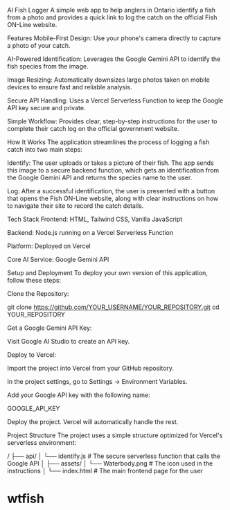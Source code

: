 AI Fish Logger
A simple web app to help anglers in Ontario identify a fish from a photo and provides a quick link to log the catch on the official Fish ON-Line website.

Features
Mobile-First Design: Use your phone's camera directly to capture a photo of your catch.

AI-Powered Identification: Leverages the Google Gemini API to identify the fish species from the image.

Image Resizing: Automatically downsizes large photos taken on mobile devices to ensure fast and reliable analysis.

Secure API Handling: Uses a Vercel Serverless Function to keep the Google API key secure and private.

Simple Workflow: Provides clear, step-by-step instructions for the user to complete their catch log on the official government website.

How It Works
The application streamlines the process of logging a fish catch into two main steps:

Identify: The user uploads or takes a picture of their fish. The app sends this image to a secure backend function, which gets an identification from the Google Gemini API and returns the species name to the user.

Log: After a successful identification, the user is presented with a button that opens the Fish ON-Line website, along with clear instructions on how to navigate their site to record the catch details.

Tech Stack
Frontend: HTML, Tailwind CSS, Vanilla JavaScript

Backend: Node.js running on a Vercel Serverless Function

Platform: Deployed on Vercel

Core AI Service: Google Gemini API

Setup and Deployment
To deploy your own version of this application, follow these steps:

Clone the Repository:

git clone https://github.com/YOUR_USERNAME/YOUR_REPOSITORY.git
cd YOUR_REPOSITORY

Get a Google Gemini API Key:

Visit Google AI Studio to create an API key.

Deploy to Vercel:

Import the project into Vercel from your GitHub repository.

In the project settings, go to Settings -> Environment Variables.

Add your Google API key with the following name:

GOOGLE_API_KEY

Deploy the project. Vercel will automatically handle the rest.

Project Structure
The project uses a simple structure optimized for Vercel's serverless environment:

/
├── api/
│   └── identify.js   # The secure serverless function that calls the Google API
│
├── assets/
│   └── Waterbody.png # The icon used in the instructions
│
└── index.html        # The main frontend page for the user
# wtfish
